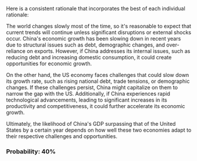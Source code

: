 Here is a consistent rationale that incorporates the best of each individual rationale:

The world changes slowly most of the time, so it's reasonable to expect that current trends will continue unless significant disruptions or external shocks occur. China's economic growth has been slowing down in recent years due to structural issues such as debt, demographic changes, and over-reliance on exports. However, if China addresses its internal issues, such as reducing debt and increasing domestic consumption, it could create opportunities for economic growth.

On the other hand, the US economy faces challenges that could slow down its growth rate, such as rising national debt, trade tensions, or demographic changes. If these challenges persist, China might capitalize on them to narrow the gap with the US. Additionally, if China experiences rapid technological advancements, leading to significant increases in its productivity and competitiveness, it could further accelerate its economic growth.

Ultimately, the likelihood of China's GDP surpassing that of the United States by a certain year depends on how well these two economies adapt to their respective challenges and opportunities.

### Probability: 40%